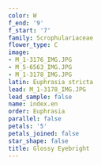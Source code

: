 ```yaml
---
color: W
f_end: '9'
f_start: '7'
family: Scrophulariaceae
flower_type: C
image:
- M_1-3176_IMG.JPG
- M_5-6563_IMG.JPG
- M_1-3178_IMG.JPG
latin: Euphrasia stricta
lead: M_1-3178_IMG.JPG
lead_sample: false
name: index.en
order: Euphrasia
parallel: false
petals: '5'
petals_joined: false
star_shape: false
title: Glossy Eyebright
---
```

